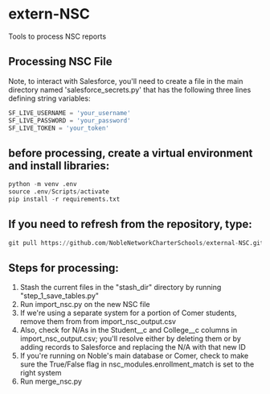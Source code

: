 # extern-NSC
Tools to process NSC reports

## Processing NSC File
Note, to interact with Salesforce, you'll need to create a file in the
main directory named 'salesforce_secrets.py' that has the following
three lines defining string variables:

```python
SF_LIVE_USERNAME = 'your_username'
SF_LIVE_PASSWORD = 'your_password'
SF_LIVE_TOKEN = 'your_token'
```
## before processing, create a virtual environment and install libraries:

```python
python -m venv .env
source .env/Scripts/activate
pip install -r requirements.txt
```
## If you need to refresh from the repository, type:

```python
git pull https://github.com/NobleNetworkCharterSchools/external-NSC.git
```

## Steps for processing:

1. Stash the current files in the "stash_dir" directory by running "step_1_save_tables.py"
2. Run import_nsc.py on the new NSC file
3. If we're using a separate system for a portion of Comer students, remove them from from import_nsc_output.csv
4. Also, check for N/As in the Student__c and College__c columns in import_nsc_output.csv; you'll resolve either by
   deleting them or by adding records to Salesforce and replacing the N/A with that new ID
5. If you're running on Noble's main database or Comer, check to make sure the True/False flag in nsc_modules.enrollment_match
   is set to the right system
6. Run merge_nsc.py
